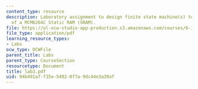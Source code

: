 ```yaml
---
content_type: resource
description: Laboratory assignment to design finite state machine(s) to test the functionality
  of a MCM6264C Static RAM (SRAM).
file: https://ol-ocw-studio-app-production.s3.amazonaws.com/courses/6-111-introductory-digital-systems-laboratory-spring-2006/94b491a7f35e54920f7a9dc44e3a39af_lab3.pdf
file_type: application/pdf
learning_resource_types:
- Labs
ocw_type: OCWFile
parent_title: Labs
parent_type: CourseSection
resourcetype: Document
title: lab3.pdf
uid: 94b491a7-f35e-5492-0f7a-9dc44e3a39af
---
```

